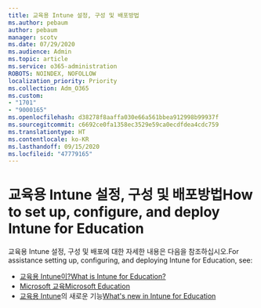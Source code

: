 ```yaml
---
title: 교육용 Intune 설정, 구성 및 배포방법
ms.author: pebaum
author: pebaum
manager: scotv
ms.date: 07/29/2020
ms.audience: Admin
ms.topic: article
ms.service: o365-administration
ROBOTS: NOINDEX, NOFOLLOW
localization_priority: Priority
ms.collection: Adm_O365
ms.custom:
- "1701"
- "9000165"
ms.openlocfilehash: d38278f8aaffa030e66a561bbea912998b99937f
ms.sourcegitcommit: c6692ce0fa1358ec3529e59ca0ecdfdea4cdc759
ms.translationtype: HT
ms.contentlocale: ko-KR
ms.lasthandoff: 09/15/2020
ms.locfileid: "47779165"
---
```

# <a name="how-to-set-up-configure-and-deploy-intune-for-education"></a><span data-ttu-id="6aa75-102">교육용 Intune 설정, 구성 및 배포방법</span><span class="sxs-lookup"><span data-stu-id="6aa75-102">How to set up, configure, and deploy Intune for Education</span></span>

<span data-ttu-id="6aa75-103">교육용 Intune 설정, 구성 및 배포에 대한 자세한 내용은 다음을 참조하십시오.</span><span class="sxs-lookup"><span data-stu-id="6aa75-103">For assistance setting up, configuring, and deploying Intune for Education, see:</span></span>

- [<span data-ttu-id="6aa75-104">교육용 Intune이?</span><span class="sxs-lookup"><span data-stu-id="6aa75-104">What is Intune for Education?</span></span>](https://docs.microsoft.com/intune-education/what-is-intune-for-education)
- [<span data-ttu-id="6aa75-105">Microsoft 교육</span><span class="sxs-lookup"><span data-stu-id="6aa75-105">Microsoft Education</span></span>](https://www.microsoft.com/education/intune/default.aspx)
- <span data-ttu-id="6aa75-106">[교육용 Intune](https://docs.microsoft.com/intune-education/whats-new-in-edu)의 새로운 기능</span><span class="sxs-lookup"><span data-stu-id="6aa75-106">[What's new in Intune for Education](https://docs.microsoft.com/intune-education/whats-new-in-edu)</span></span>